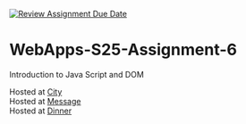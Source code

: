 [![Review Assignment Due Date](https://classroom.github.com/assets/deadline-readme-button-22041afd0340ce965d47ae6ef1cefeee28c7c493a6346c4f15d667ab976d596c.svg)](https://classroom.github.com/a/URRZ2TIg)
# WebApps-S25-Assignment-6
Introduction to Java Script and DOM

Hosted at [City](https://44-563-webapps-s25.github.io/44563-webapps-s25-assignment6-Chaithanyareddypailla/city.html)
<br>
Hosted at [Message](https://44-563-webapps-s25.github.io/44563-webapps-s25-assignment6-Chaithanyareddypailla/message.html)
<br>
Hosted at [Dinner](https://44-563-webapps-s25.github.io/44563-webapps-s25-assignment6-Chaithanyareddypailla/dinner.html)

